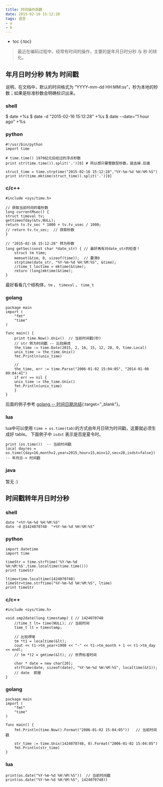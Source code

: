 ```yaml
---
title: 时间操作函数
date: 2015-02-16 15:12:28
tags: 语言 
- a
- b
---
```


* toc 
{:toc}

>最近在编码过程中，经常有时间的操作，主要的是年月日时分秒 与 秒 的转化。

## 年月日时分秒 转为 时间戳
说明，在文档中，默认的时间格式为 “YYYY-mm-dd HH:MM:ss”，秒为本地的秒数；如果是标准秒数会明确标识出来。    

### shell

  $ date +%s
    $ date -d "2015-02-16 15:12:28" +%s
    $ date --date="1 hour ago" +%s
    
### python

    #!/usr/bin/python
    import time
    
    # time.time() 1970纪元后经过的浮点秒数
    print str(time.time()).split('.')[0] # 所以想只要整数型秒数，就去掉.后面
    
    struct_time = time.strptime("2015-02-16 15:12:28","%Y-%m-%d %H:%M:%S")
    print str(time.mktime(struct_time)).split('.')[0]

### c/c++

    #include <sys/time.h>   
    
    // 获取当前时间的毫秒数
    long currentMsec() {
    struct timeval tv; 
    gettimeofday(&tv,NULL);
    return tv.tv_sec * 1000 + tv.tv_usec / 1000;
    // return tv.tv_sec;  // 获取秒数
    }
    
    // "2015-02-16 15:12:28" 转为秒数
    long getSec(const char *date_str) { // 最好再有对date_str的检查！
        struct tm time;
        memset(&tim, 0, sizeof(time));  // 要清0
        strptime(date_str, "%Y-%m-%d %H:%M:%S", &time);
        //time_t loctime = mktime(&time);
        return (long)mktime(&time);
    }

最好看看几个结构体，`tm` 、 `timeval` 、 `time_t`

### golang

    package main
    import (
        "fmt"
        "time"
    )
    
    func main() {
        print time.Now().Unix()  // 当前时间戳(秒)
        // str 转为时间戳 -- 比较麻烦
        the_time := time.Date(2015, 2, 16, 15, 12, 28, 0, time.Local)
        unix_time := the_time.Unix()
        fmt.Println(unix_time)
        
        // 
        the_time, err := time.Parse("2006-01-02 15:04:05", "2014-01-08 09:04:41")
        if err == nil {
        unix_time := the_time.Unix()
        fmt.Println(unix_time)     
        }
    }
    
后面的例子参考 [golang -- 时间日期总结](http://my.oschina.net/1123581321/blog/190942){:target="_blank"}。

### lua

lua中可以使用 `time = os.time(tab)`的方式由年月日转为时间戳，这要就必须生成好 table。
下面例子中 `isdst` 表示是否是夏令时。

    print (os.time())  -- 当前时间戳
    local dayres = os.time({day=16,month=2,year=2015,hour=15,min=12,sec=28,isdst=false}) -- 年月日-> 时间戳
    
### java
 
 暂无 :)
 
 
## 时间戳转年月日时分秒

### shell

    date "+%Y-%m-%d %H:%M:%S"
    date -d @1424070748  "+%Y-%m-%d %H:%M:%S"  
    
### python

    import datetime
    import time
    
    timeStr = time.strftime('%Y-%m-%d %H:%M:%S',time.localtime(time.time())) 
    print timeStr
    
    ltime=time.localtime(1424070748)
    timeStr=time.strftime("%Y-%m-%d %H:%M:%S", ltime)
    print timeStr   
    
### c/c++

    #include <sys/time.h>
    
    void smp2date(long timestamp) { // 1424070748
        //time_t lt= time(NULL); // 当前时间
        time_t lt = timestamp; 
        
        // 比较啰嗦
        tm *t1 = localtime(&lt);
        cout << t1->tm_year+1900 << "-" << t1->tm_month + 1 << t1->tm_day << endl;      
        // tm *t2 = gmtime(&lt); // 世界标准时间
        
        char * date = new char[20];
        strftime(date, sizeof(date), "%Y-%m-%d %H:%M:%S", localtime(&t1));
        // date  即是
    }   
    
### golang

    package main
    import (
        "fmt"
        "time"
    )
    
    func main() {
        fmt.Println(time.Now().Format("2006-01-02 15:04:05"))   // 当前时间戳
        
        str_time := time.Unix(1424070748, 0).Format("2006-01-02 15:04:05")
        fmt.Println(str_time)
    }
    
### lua 

    print(os.date("%Y-%m-%d %H:%M:%S"))  // 当前时间戳
    print(os.date("%Y-%m-%d %H:%M:%S", 1424070748))
    
    
